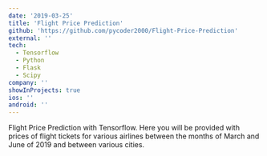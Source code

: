 ```yaml
---
date: '2019-03-25'
title: 'Flight Price Prediction'
github: 'https://github.com/pycoder2000/Flight-Price-Prediction'
external: ''
tech:
  - Tensorflow
  - Python
  - Flask
  - Scipy
company: ''
showInProjects: true
ios: ''
android: ''
---
```


Flight Price Prediction with Tensorflow. Here you will be provided with prices of flight tickets for various airlines between the months of March and June of 2019 and between various cities.
